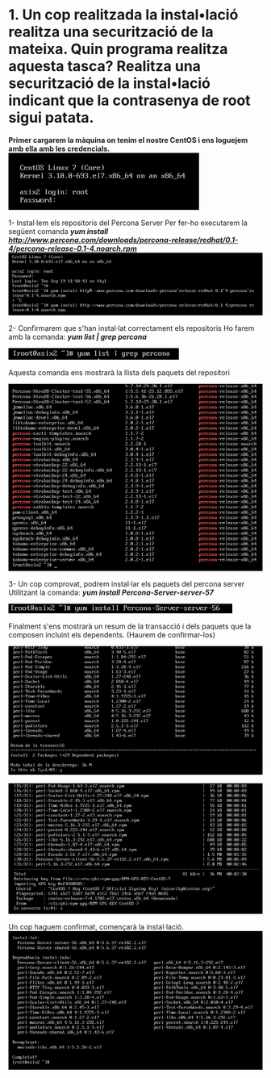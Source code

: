 # 1.	Un cop realitzada la instal•lació realitza una securització de la mateixa. Quin programa realitza aquesta tasca? Realitza una securització de la instal•lació indicant que la contrasenya de root sigui patata.


**Primer cargarem la màquina on tenim el nostre CentOS i ens loguejem amb ella amb les credencials.**
![](https://github.com/joelalcaraz/BBDD/blob/master/Imatges/1.png)

1- Instal·lem els repositoris del Percona Server
  Per fer-ho executarem la següent comanda ***yum install http://www.percona.com/downloads/percona-release/redhat/0.1-4/percona-release-0.1-4.noarch.rpm***
![](https://github.com/joelalcaraz/BBDD/blob/master/Imatges/2.png)

2- Confirmarem que s'han instal·lat correctament els repositoris
  Ho farem amb la comanda: ***yum list | grep percona***
  
  ![](https://github.com/joelalcaraz/BBDD/blob/master/Imatges/4.png) 
  
  Aquesta comanda ens mostrarà la llista dels paquets del repositori
  
  ![](https://github.com/joelalcaraz/BBDD/blob/master/Imatges/5.png)
  
3- Un cop comprovat, podrem instal·lar els paquets del percona server
  Utilitzant la comanda: ***yum install Percona-Server-server-57***
  
  ![](https://github.com/joelalcaraz/BBDD/blob/master/Imatges/6.png)
  
  Finalment s'ens mostrarà un resum de la transacció i dels paquets que la composen incluint els dependents. (Haurem de confirmar-los)
  
  ![](https://github.com/joelalcaraz/BBDD/blob/master/Imatges/7.png)
  
  ![](https://github.com/joelalcaraz/BBDD/blob/master/Imatges/8.png)
  
  Un cop haguem confirmat, començarà la instal·lació.
  ![](https://github.com/joelalcaraz/BBDD/blob/master/Imatges/9.png)
